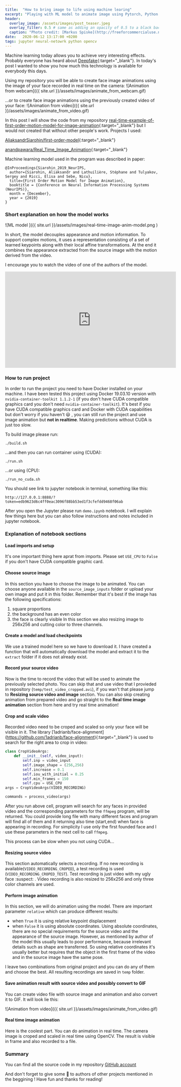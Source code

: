 ```yaml
---
title:  "How to bring image to life using machine learing"
excerpt: "Playing with ML model to animate image using Pytorch, Python and Jupyter"
header:
  overlay_image: /assets/images/post_teaser.jpeg
  overlay_filter: 0.5 # same as adding an opacity of 0.5 to a black background
  caption: "Photo credit: [Markus Spiske](http://freeforcommercialuse.net)"
date:   2020-06-12 13:17:00 +0200
tags: jupyter neural-netowrk python opencv 
---
```

Machine learning today allows you to achieve very interesting effects. Probably everyone has heard about [Deepfake](https://en.wikipedia.org/wiki/Deepfake){:target="_blank"}. In today's post I wanted to show you how much this technology is available for everybody this days.

Using my repository you will be able to create face image animations using the image of your face recorded in real time on the camera:
![Animation from webcam]({{ site.url }}/assets/images/animate_from_webcam.gif)

...or to create face image animations using the previously created video of your face:
![Animation from video]({{ site.url }}/assets/images/animate_from_video.gif)

In this post I will show the code from my repository [real-time-example-of-first-order-motion-model-for-image-animation](https://github.com/k0staa/real-time-example-of-first-order-motion-model-for-image-animation){:target="_blank"} but I would not created that without other people's work. Projects I used:

[AliaksandrSiarohin/first-order-model](https://github.com/AliaksandrSiarohin/first-order-model){:target="_blank"}

[anandpawara/Real_Time_Image_Animation](https://github.com/anandpawara/Real_Time_Image_Animation){:target="_blank"}

Machine learning model used in the program was described in paper:
```
@InProceedings{Siarohin_2019_NeurIPS,
  author={Siarohin, Aliaksandr and Lathuilière, Stéphane and Tulyakov, Sergey and Ricci, Elisa and Sebe, Nicu},
  title={First Order Motion Model for Image Animation},
  booktitle = {Conference on Neural Information Processing Systems (NeurIPS)},
  month = {December},
  year = {2019}
}
```

### Short explanation on how the model works
![ML model ]({{ site.url }}/assets/images/real-time-image-anim-model.png )

In short, the model decouples appearance and motion information. To support complex motions, it uses a representation consisting of a set of learned keypoints along with their local affine transformations. At the end it combines the appearance extracted from the source image with the motion derived from the video.

I encourage you to watch the video of one of the authors of the model.

<iframe width="560" height="315" src="https://www.youtube.com/embed/u-0cQ-grXBQ" frameborder="0" allow="accelerometer; autoplay; encrypted-media; gyroscope; picture-in-picture" allowfullscreen></iframe>

### How to run project
In order to run the project you need to have Docker installed on your machine. I have been tested this project using Docker 19.03.10 version with `nvidia-container-toolkit 1.1.2-1` (if you don't have CUDA compatible graphics card you don't need `nvidia-container-toolkit`). 
It's best if you have CUDA compatible graphics card and Docker with CUDA capabilities but don't worry if you haven't :smiley: , you can still run the project and use image animation but **not in realtime**. Making predictions without CUDA is just too slow.

To build image please run:
```
./build.sh
```
...and then you can run container using (CUDA):
```
./run.sh
```
...or using (CPU):
```
./run_no_cuda.sh
```
You should see link to jupyter notebook in terminal, something like this:
```
http://127.0.0.1:8888/?token=edb9623d6c4ff0eac3096f88bb53ed1f3cfefdd9468f06ab
```
After you open the Jupyter please run `demo.ipynb` notebook. I will explain few things here but you can also follow instructions and notes included in jupyter notebook.

### Explanation of notebook sections
#### Load imports and setup
It's one important thing here aprat from imports. Please set `USE_CPU` to `False` if you don't have CUDA compatible graphic card.

#### Choose source image
In this section you have to choose the image to be animated. You can choose anyone available in the `source_image_inputs` folder or upload your own image and put it in this folder. Remember that it's best if the image has the following specifications:
1. square proportions
2. the background has an even color
3. the face is clearly visible
In this section we also resizing image to 256x256 and cutting color to three channels.

#### Create a model and load checkpoints
We use a trained model here so we have to download it. I have created a function that will automatically download the model and extract it to the `extract` folder if it does not already exist.

#### Record your source video
Now is the time to record the video that will be used to animate the previously selected photo. You can skip that and use video that I provieded in repository (`temp/test_video_cropped.avi`), if you wan't that please jump to **Resizing source video and image** section. You can also skip creating animation from prepared video and go straight to the **Real time image animation** section from here and try real time animation!

#### Crop and scale video
Recorded video need to be croped and scaled so only your face will be visible in it. The library [1adrianb/face-alignment] (https://github.com/1adrianb/face-alignment){:target="_blank"} is used to search for the right area to crop in video:
```python
class CropVideoArgs:
    def __init__(self, video_input):
        self.inp = video_input
        self.image_shape = (256,256)
        self.increase = 0.1
        self.iou_with_initial = 0.25
        self.min_frames = 150
        self.cpu = USE_CPU
args = CropVideoArgs(VIDEO_RECORDING)

commands = process_video(args)
```
After you run above cell, program will search for any faces in provided video and the corresponding parameters for the `ffmpeg` program, will be returned. You could provide long file with many different faces and program will find all of them and it returning also time (start,end) when face is appearing in recording. For simplicity I use only the first founded face and I use these parameters in the next cell to call `ffmpeg`.

This process can be slow when you not using CUDA...

#### Resizing source video 
This section automatically selects a recording. If no new recording is available(`VIDEO_RECORDING_CROPED`), a test recording is used (`VIDEO_RECORDING_CROPED_TEST`). Test recording is just video with my ugly face :suspect: . 
Video recording is also resized to 256x256 and only three color channels are used.

#### Perform image animation
In this section, we will do animation using the model. There are important parameter `relative` which can produce different results:
 - when `True` it is using relative keypoint displacement 
 - when `False` it is using absolute coordinates. Using absolute coordinates, there are no special requirements for the source video and the appearance of the source image. However, as mentioned by author of the model this usually leads to poor performance, because irrelevant details such as shape are transferred. So using relative coordinates it's usually better but requires that the object in the first frame of the video and in the source image have the same pose. 

I leave two combinations from original project and you can do any of them and choose the best. All resulting recordings are saved in `temp` folder.

#### Save animation result with source video and possibly convert to GIF
You can create video file with source image and animation and also convert it to GIF. It will look lie this:

![Animation from video]({{ site.url }}/assets/images/animate_from_video.gif)

#### Real time image animation
Here is the coolest part. You can do animation in real time. The camera image is croped and scaled in real time using OpenCV. The result is visible in frame and also recorded to a file.

### Summary
You can find all the source code in my repository
 <a href="https://github.com/k0staa/real-time-example-of-first-order-motion-model-for-image-animation" target="_blank">GitHub account</a>

And don't forget to give some :star2: to authors of other projects mentioned in the beggining ! 
Have fun and thanks for reading!
